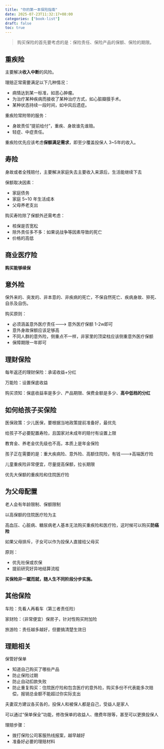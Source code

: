 ```yaml
---
title: "你的第一本保险指南"
date: 2025-07-23T11:32:17+08:00
categories: ["book-list"]
draft: false
toc: true
---
```


> 购买保险的首先要考虑的是：保险责任、保险产品的保额、保险的期限。

## 重疾险

主要解决**收入中断**的风险。

理赔正常需要满足以下几种情况：
- 病情达到某一标准，如恶心肿瘤。
- 为治疗某种疾病而接收了某种治疗方式，如心脏瓣膜手术。
- 某种状态持续一段时间，如中风后遗症。

重疾险常附带的服务：
- 身故责任“提前给付”，重疾、身故谁先谁赔。
- 轻症、中症责任。

重疾险优先应该考虑**保额满足需求**，即至少覆盖投保人 3~5年的收入。

## 寿险

身故或者全残赔付，主要解决家庭失去主要收入来源后，生活能继续下去

保额取决因素：
- 家庭债务
- 家庭 5~10 年生活成本
- 父母养老支出

购买寿险除了保额外还需考虑：
- 核保是否宽松
- 除外责任多不多：如果说战争等因素导致的死亡
- 价格的高低

## 商业医疗险

**购买能够续保**

## 意外险

保外来的、突发的、非本意的、非疾病的死亡，不保自然死亡、疾病身故、猝死、自杀及自伤。

购买原则：
- 必须涵盖意外医疗责任---> 意外医疗保额 1-2w即可
- 意外身故保额应该足够高
- 不同人群的意外险，侧重点不一样，非家里的顶梁柱应该侧重意外医疗保额
- 保障期限一年即可

## 理财保险

每年返还的理财保险：承诺收益+分红

万能险：设置保底收益

购买须知：保底收益率是多少、产品期限、保费金额是多少、**高中低档的分红**

## 如何给孩子买保险

医保政策：少儿医保，要根据当地政策提前准备好，最优先

给孩子不必要配置寿险，且国家对未成年的赔付有设置上限

教育金、养老金优先级也不高，本质上是年金保险

孩子正在需要的是：重大疾病险、意外险、高额住院险，有钱--->高端医疗险

儿童重疾险非常便宜，尽量提高保额，拉长期限

优先大保额的重疾险和住院医疗险

## 为父母配置

老人会有年龄限制、保额限制

以高保额的住院医疗险为主

高血压、心脏病、糖尿病老人基本无法购买重疾险和医疗险，这时候可以购买**防癌险**

如果父母排斥，子女可以作为投保人直接给父母买

原则：
- 优先社保或农保
- 提前研究好异地结算流程

**买保险非一蹴而就，随人生不同阶段分步实施。**

## 其他保险

车险：先看人再看车（第三者责任险）

家财险：（非常便宜）保房子，针对性购买附加险

旅游险：责任越多越好，但要搞清楚生效日

## 理赔相关

保管好保单
- 知道自己购买了哪些产品
- 防止保险过期
- 防止自动扣款失败
- 防止重复购买：住院医疗险和包含医疗的意外险，购买多份不代表能多次赔偿，报销总金额不能超过你实际支出

夫妻双方建议各买各的，投保人和被保人都是自己，受益人是家人

可以通过“保单保全”功能，修改保单的收益人、缴费年限等，甚至可以更换投保人

理赔步骤：
- 拨打保险公司客服热线报案，越早越好
- 准备好必要的理赔材料